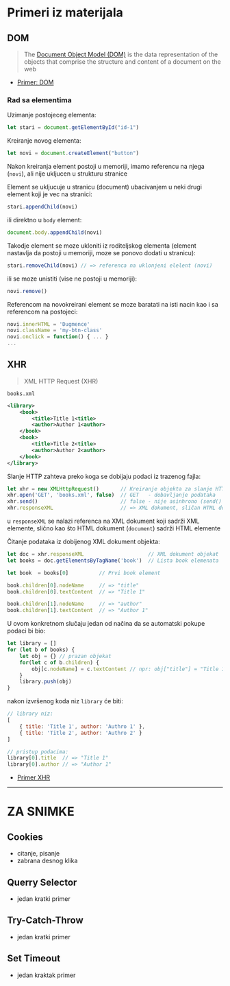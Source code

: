 # Primeri iz materijala

## DOM

> The [Document Object Model (DOM)](https://developer.mozilla.org/en-US/docs/Web/API/Document_Object_Model/Introduction) is the data representation of the objects that comprise the structure and content of a document on the web

- [Primer: DOM](dom/)

### Rad sa elementima

Uzimanje postojeceg elementa:
```js
let stari = document.getElementById("id-1")
```

Kreiranje novog elementa:
```js
let novi = document.createElement("button")
```
Nakon kreiranja element postoji u memoriji, imamo referencu na njega (`novi`), ali nije ukljucen u strukturu stranice

Element se ukljucuje u stranicu (document) ubacivanjem u neki drugi element koji je vec na stranici:
```js
stari.appendChild(novi)
```

ili direktno u `body` element:
```js
document.body.appendChild(novi)
```

Takodje element se moze ukloniti iz roditeljskog elementa (element nastavlja da postoji u memoriji, moze se ponovo dodati u stranicu):
```js
stari.removeChild(novi) // => referenca na uklonjeni elelent (novi)
```

ili se moze unistiti (vise ne postoji u memoriji):
```js
novi.remove()
```

Referencom na novokreirani element se moze baratati na isti nacin kao i sa referencom na postojeci:
```js
novi.innerHTML = 'Dugmence'
novi.className = 'my-btn-class'
novi.onclick = function() { ... }
...
```

## XHR
> XML HTTP Request (XHR)

`books.xml`
```xml
<library>
    <book>
        <title>Title 1<title>
        <author>Author 1<author>
    </book>
    <book>
        <title>Title 2<title>
        <author>Author 2<author>
    </book>
</library>
```
Slanje HTTP zahteva preko koga se dobijaju podaci iz trazenog fajla:
```js
let xhr = new XMLHttpRequest()       // Kreiranje objekta za slanje HTTP zahteva
xhr.open('GET', 'books.xml', false)  // GET   - dobavljanje podataka
xhr.send()                           // false - nije asinhrono (send() blokira dok podaci ne stignu)
xhr.responseXML                      // => XML dokument, sličan HTML dokumentu (document)
```
u `responseXML` se nalazi referenca na XML dokument koji sadrži XML elemente, slično kao što HTML dokument (`document`) sadrži HTML elemente

Čitanje podataka iz dobijenog XML dokument objekta:
```js
let doc = xhr.responseXML                     // XML dokument objekat
let books = doc.getElementsByTagName('book')  // Lista book elemenata

let book  = books[0]          // Prvi book element

book.children[0].nodeName     // => "title"
book.children[0].textContent  // => "Title 1"

book.children[1].nodeName     // => "author"
book.children[1].textContent  // => "Author 1"
```

U ovom konkretnom slučaju jedan od načina da se automatski pokupe podaci bi bio:
```js
let library = []
for (let b of books) {
    let obj = {} // prazan objekat
    for(let c of b.children) {
        obj[c.nodeName] = c.textContent // npr: obj["title"] = "Title 1"
    }
    library.push(obj)
}
```
nakon izvršenog koda niz `library` će biti:
```js
// library niz:
[
    { title: 'Title 1', author: 'Authro 1' },
    { title: 'Title 2', author: 'Authro 2' }
]

// pristup podacima:
library[0].title  // => "Title 1"
library[0].author // => "Author 1"
```

- [Primer XHR](xhr/xhr-sync.html)

---

# ZA SNIMKE

## Cookies 
- citanje, pisanje
- zabrana desnog klika

## Querry Selector 
- jedan kratki primer

## Try-Catch-Throw
- jedan kratki primer

## Set Timeout
- jedan kraktak primer